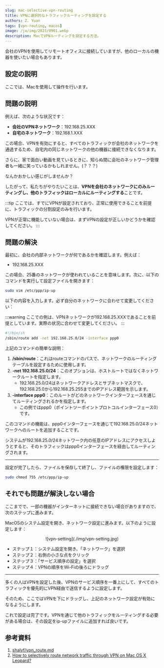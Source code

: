 ```yaml
---
slug: mac-selective-vpn-routing
title: VPNに選択的なトラフィックルーティングを設定する
authors: Z. Yuan
tags: [vpn-routing, macos]
image: /ja/img/2023/0901.webp
description: MacでVPNルーティングを設定する方法。
---
```


会社のVPNを使用してリモートオフィスに接続していますが、他のローカルの機器を使いたい場合もあります。

<!-- truncate -->

## 設定の説明

ここでは、Macを使用して操作を行います。

## 問題の説明

例えば、次のような状況です：

- **会社のVPNネットワーク**：192.168.25.XXX
- **自宅のネットワーク**：192.168.1.XXX

この場合、VPNを有効にすると、すべてのトラフィックが会社のネットワークを通過するため、自宅内の同じネットワークの他の機器に接続できなくなります。

さらに、家で面白い動画を見ているときに、知らぬ間に会社のネットワーク管理者も一緒に笑っているかもしれません。(？？？)

なんかおかしい感じがしませんか？

したがって、私たちがやりたいことは、**VPNを会社のネットワークにのみルーティングし、他のトラフィックはローカルにルーティングする**ことです。

:::tip
ここでは、すでにVPNが設定されており、正常に使用できることを前提に、トラフィックの分割設定のみを行います。

VPNが正常に機能していない場合は、まずVPNの設定が正しいかどうかを確認してください。
:::

## 問題の解決

最初に、会社の内部ネットワークが何であるかを確認します。例えば：

- 192.168.25.XXX

この場合、25番のネットワークが使われていることを意味します。次に、以下のコマンドを実行して設定ファイルを開きます：

```bash
sudo vim /etc/ppp/ip-up
```

以下の内容を入力します。必ず自分のネットワークに合わせて変更してください：

:::warning
ここでの例は、VPNネットワークが192.168.25.XXXであることを前提としています。実際の状況に合わせて変更してください。
:::

```bash
#!/bin/sh
/sbin/route add -net 192.168.25.0/24 -interface ppp0
```

上記のコマンドの簡単な説明：

1. **/sbin/route**：これはrouteコマンドのパスで、ネットワークのルーティングテーブルを設定するために使用します。
2. **-net 192.168.25.0/24**：このオプションは、ホストルートではなくネットワークルートを指定します。
    - 192.168.25.0/24はネットワークアドレスとサブネットマスクで、192.168.25.0から192.168.25.255までのIPアドレス範囲を示します。
3. **-interface ppp0**：このルートがどのネットワークインターフェースを通じてルーティングされるかを指定します。
    - この例ではppp0（ポイントツーポイントプロトコルインターフェース0）です。

このコマンドの機能は、ppp0インターフェースを通じて192.168.25.0/24ネットワークへのルートを追加することです。

システムが192.168.25.0/24ネットワーク内の任意のIPアドレスにアクセスしようとすると、そのトラフィックはppp0インターフェースを経由してルーティングされます。

---

設定が完了したら、ファイルを保存して終了し、ファイルの権限を設定します：

```bash
sudo chmod 755 /etc/ppp/ip-up
```

## それでも問題が解決しない場合

ここまでで、一部の機器がインターネットに接続できない場合がありますので、次のステップに進みます。

MacOSのシステム設定を開き、ネットワーク設定に進みます。以下のように設定します：

<div align="center">
<figure style={{"width": "80%"}}>
![vpn-setting](./img/vpn-setting.jpg)
</figure>
</div>

- ステップ１：システム設定を開き、「ネットワーク」を選択
- ステップ２：右側の小さな点をクリック
- ステップ３：「サービス順序の設定」を選択
- ステップ４：VPNの順序をWi-Fiの後ろにドラッグ

---

多くの人はVPNを設定した後、VPNのサービス順序を一番上にして、すべてのトラフィックを優先的にVPN経由で送信するように設定します。

そのため、ここではVPNを下にドラッグし、上記のネットワーク設定が有効になるようにします。

これで設定は完了です。VPNを通じて他のトラフィックをルーティングする必要がある場合は、その設定をip-upファイルに追加すれば良いです。

## 参考資料

1. [shalyf/vpn_route.md](https://gist.github.com/shalyf/d50b0bbf30a4b5020d2b84f4ae8eb4e0)
2. [How to selectively route network traffic through VPN on Mac OS X Leopard?](https://superuser.com/questions/4904/how-to-selectively-route-network-traffic-through-vpn-on-mac-os-x-leopard)
